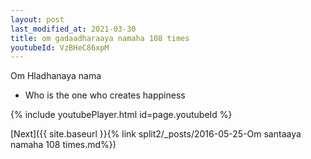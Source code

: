 ```yaml
---
layout: post
last_modified_at: 2021-03-30
title: om gadaadharaaya namaha 108 times
youtubeId: VzBHeC86xpM
---
```

 
 
Om Hladhanaya nama 
 
 -  Who is the one who creates happiness 
 
  
 
  
 
 
 
 
 
 


{% include youtubePlayer.html id=page.youtubeId %}
 
[Next]({{ site.baseurl }}{% link  split2/_posts/2016-05-25-Om santaaya namaha 108 times.md%})
 
